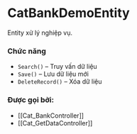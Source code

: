 # CatBankDemoEntity

Entity xử lý nghiệp vụ.

### Chức năng
- `Search()` – Truy vấn dữ liệu
- `Save()` – Lưu dữ liệu mới
- `DeleteRecord()` – Xóa dữ liệu

### Được gọi bởi:
- [[Cat_BankController]]
- [[Cat_GetDataController]]
